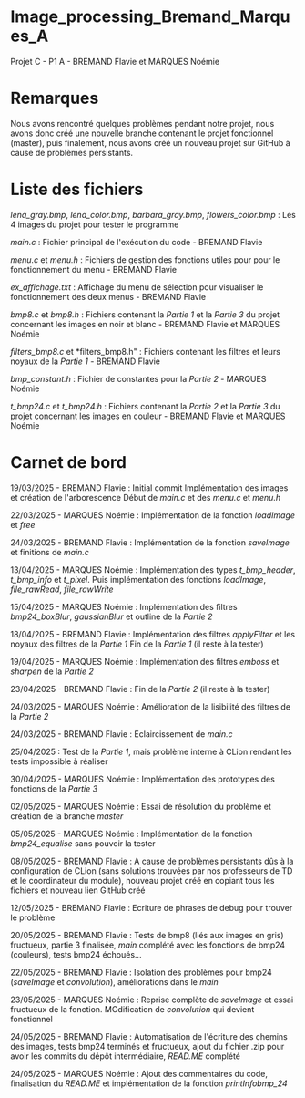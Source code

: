 # Image_processing_Bremand_Marques_A

Projet C - P1 A - BREMAND Flavie et MARQUES Noémie


# Remarques

Nous avons rencontré quelques problèmes pendant notre projet, nous avons donc créé une nouvelle branche contenant le projet fonctionnel (master), puis finalement, nous avons créé un nouveau projet sur GitHub à cause de problèmes persistants.


# Liste des fichiers

*lena_gray.bmp*, *lena_color.bmp*, *barbara_gray.bmp*, *flowers_color.bmp* : Les 4 images du projet pour tester le programme 

*main.c* : Fichier principal de l'exécution du code - BREMAND Flavie

*menu.c* et *menu.h* : Fichiers de gestion des fonctions utiles pour pour le fonctionnement du menu - BREMAND Flavie

*ex_affichage.txt* : Affichage du menu de sélection pour visualiser le fonctionnement des deux menus - BREMAND Flavie

*bmp8.c* et *bmp8.h* : Fichiers contenant la *Partie 1* et la *Partie 3* du projet concernant les images en noir et blanc - BREMAND Flavie et MARQUES Noémie 

*filters_bmp8.c* et *filters_bmp8.h" : Fichiers contenant les filtres et leurs noyaux de la *Partie 1* - BREMAND Flavie

*bmp_constant.h* : Fichier de constantes pour la *Partie 2* - MARQUES Noémie 

*t_bmp24.c* et *t_bmp24.h* : Fichiers contenant la *Partie 2* et la *Partie 3* du projet concernant les images en couleur - BREMAND Flavie et MARQUES Noémie


# Carnet de bord 

19/03/2025 - BREMAND Flavie : Initial commit
                              Implémentation des images et création de l'arborescence
                              Début de *main.c* et des *menu.c* et *menu.h*

22/03/2025 - MARQUES Noémie : Implémentation de la fonction *loadImage* et *free*

24/03/2025 - BREMAND Flavie : Implémentation de la fonction *saveImage* et finitions de *main.c* 

13/04/2025 - MARQUES Noémie : Implémentation des types *t_bmp_header*, *t_bmp_info* et *t_pixel*. Puis implémentation des fonctions *loadImage*, *file_rawRead*, *file_rawWrite*

15/04/2025 - MARQUES Noémie : Implémentation des filtres *bmp24_boxBlur*, *gaussianBlur* et outline de la *Partie 2*

18/04/2025 - BREMAND Flavie : Implémentation des filtres *applyFilter* et les noyaux des filtres de la *Partie 1*
                              Fin de la *Partie 1* (il reste à la tester)

19/04/2025 - MARQUES Noémie : Implémentation des filtres *emboss* et *sharpen* de la *Partie 2*

23/04/2025 - BREMAND Flavie : Fin de la *Partie 2* (il reste à la tester)

24/03/2025 - MARQUES Noémie : Amélioration de la lisibilité des filtres de la *Partie 2*

24/03/2025 - BREMAND Flavie : Eclaircissement de *main.c*

25/04/2025 : Test de la *Partie 1*, mais problème interne à CLion rendant les tests impossible à réaliser

30/04/2025 - MARQUES Noémie : Implémentation des prototypes des fonctions de la *Partie 3*

02/05/2025 - MARQUES Noémie : Essai de résolution du problème et création de la branche *master*

05/05/2025 - MARQUES Noémie : Implémentation de la fonction *bmp24_equalise* sans pouvoir la tester

08/05/2025 - BREMAND Flavie : A cause de problèmes persistants dûs à la configuration de CLion (sans solutions trouvées par nos professeurs de TD et le coordinateur du module), nouveau projet créé en copiant tous les fichiers et nouveau lien GitHub créé

12/05/2025 - BREMAND Flavie : Ecriture de phrases de debug pour trouver le problème

20/05/2025 - BREMAND Flavie : Tests de bmp8 (liés aux images en gris) fructueux, partie 3 finalisée, *main* complété avec les fonctions de bmp24 (couleurs), tests bmp24 échoués...

22/05/2025 - BREMAND Flavie : Isolation des problèmes pour bmp24 (*saveImage* et *convolution*), améliorations dans le *main*

23/05/2025 - MARQUES Noémie : Reprise complète de *saveImage* et essai fructueux de la fonction. MOdification de *convolution* qui devient fonctionnel 

24/05/2025 - BREMAND Flavie : Automatisation de l'écriture des chemins des images, tests bmp24 terminés et fructueux, ajout du fichier .zip pour avoir les commits du dépôt intermédiaire, *READ.ME* complété

24/05/2025 - MARQUES Noémie : Ajout des commentaires du code, finalisation du *READ.ME* et implémentation de la fonction *printInfobmp_24*

